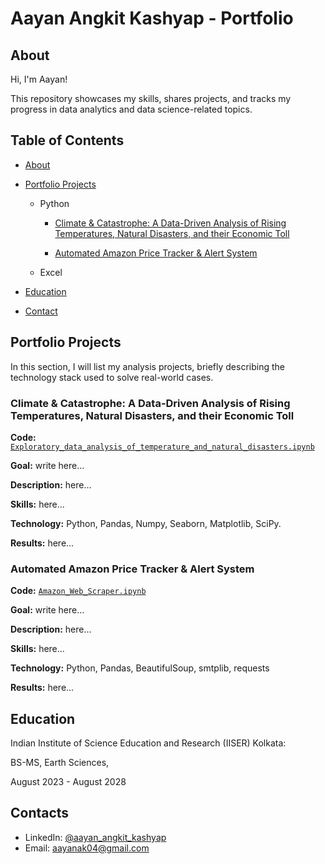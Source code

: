 # Aayan Angkit Kashyap - Portfolio
## About
Hi, I'm Aayan!



This repository showcases my skills, shares projects, and tracks my progress in data analytics and data science-related topics.

## Table of Contents
- [About](https://github.com/tiannaparris/Data-Analysis-Portfolio/blob/main/README.md#about)
- [Portfolio Projects](https://github.com/tiannaparris/Data-Analysis-Portfolio/blob/main/README.md#portfolio-projects)
  - Python
    - [Climate & Catastrophe: A Data-Driven Analysis of Rising Temperatures, Natural Disasters, and their Economic Toll](https://github.com/Pianomello/Climate_Impact)
      
    - [Automated Amazon Price Tracker & Alert System](https://github.com/Pianomello/Amazon_Web_Scraper)
        
 
  - Excel
  
  

- [Education](https://github.com/Pianomello/hoho/blob/main/README.md#education)

  
- [Contact](https://github.com/Pianomello/hoho/blob/main/README.md#contacts)

  
## Portfolio Projects
In this section, I will list my analysis projects, briefly describing the technology stack used to solve real-world cases.

### Climate & Catastrophe: A Data-Driven Analysis of Rising Temperatures, Natural Disasters, and their Economic Toll
**Code:** [`Exploratory_data_analysis_of_temperature_and_natural_disasters.ipynb`](https://github.com/Pianomello/Climate_Impact/blob/main/Exploratory_data_analysis_of_temperature_and_natural_disasters.ipynb)

**Goal:** write here...

**Description:** here...

**Skills:** here...

**Technology:** Python, Pandas, Numpy, Seaborn, Matplotlib, SciPy.

**Results:** here...


### Automated Amazon Price Tracker & Alert System
**Code:** [`Amazon_Web_Scraper.ipynb`](https://github.com/Pianomello/Amazon_Web_Scraper/blob/main/Amazon_Web_Scraper.ipynb)

**Goal:** write here...

**Description:** here...

**Skills:** here...

**Technology:** Python, Pandas, BeautifulSoup, smtplib, requests

**Results:** here...





## Education
Indian Institute of Science Education and Research (IISER) Kolkata:


BS-MS, Earth Sciences,


August 2023 - August 2028



## Contacts
- LinkedIn: [@aayan_angkit_kashyap](https://www.linkedin.com/in/aayan-angkit-kashyap-02215425b)
- Email: aayanak04@gmail.com
